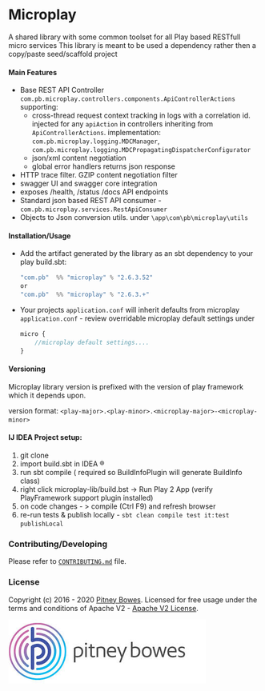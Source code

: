 # Microplay

A shared library with some common toolset for all Play based RESTfull micro services 
This library is meant to be used a dependency rather then a copy/paste seed/scaffold project

#### Main Features

- Base REST API Controller `com.pb.microplay.controllers.components.ApiControllerActions` supporting:
    - cross-thread request context tracking in logs with a correlation id. injected for any `apiAction` in controllers inheriting from `ApiControllerActions`.  implementation: `com.pb.microplay.logging.MDCManager`, `com.pb.microplay.logging.MDCPropagatingDispatcherConfigurator`
    - json/xml content negotiation
    - global error handlers returns json response
- HTTP trace filter. GZIP content negotiation filter
- swagger UI and swagger core integration
- exposes /health, /status /docs API endpoints 
- Standard json based REST API consumer - `com.pb.microplay.services.RestApiConsumer`
- Objects to Json conversion utils. under `\app\com\pb\microplay\utils`   

#### Installation/Usage

 - Add the artifact generated by the library as an sbt dependency to your play build.sbt:
    ```scala
    "com.pb"  %% "microplay" % "2.6.3.52"
    or
    "com.pb"  %% "microplay" % "2.6.3.+"
    ```

- Your projects `application.conf` will inherit defaults from microplay `application.conf` - review overridable microplay default settings under 
  ```javascript
  micro {
      //microplay default settings....
  }  
  ```

#### Versioning
Microplay library version is prefixed with the version of play framework which it depends upon. 

version format:
`<play-major>.<play-minor>.<microplay-major>-<microplay-minor>`
 
#### IJ IDEA Project setup:
1. git clone 
2. import build.sbt in IDEA ®
3. run sbt compile ( required so BuildInfoPlugin will generate BuildInfo class)
4. right click microplay-lib/build.bst -> Run Play 2 App (verify PlayFramework support plugin installed)
5. on code changes - > compile (Ctrl F9) and refresh browser
6. re-run tests & publish locally - `sbt clean compile test it:test publishLocal`

### Contributing/Developing
Please refer to [`CONTRIBUTING.md`](./CONTRIBUTING.md) file.

### License
Copyright (c) 2016 - 2020  [Pitney Bowes](https://www.pitneybowes.com).
Licensed for free usage under the terms and conditions of Apache V2 - [Apache V2 License](https://www.apache.org/licenses/LICENSE-2.0).

![Pitney Bowes](PB_Logo.jpg)